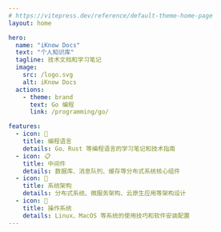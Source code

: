 ```yaml
---
# https://vitepress.dev/reference/default-theme-home-page
layout: home

hero:
  name: "iKnow Docs"
  text: "个人知识库"
  tagline: 技术文档和学习笔记
  image:
    src: /logo.svg
    alt: iKnow Docs
  actions:
    - theme: brand
      text: Go 编程
      link: /programming/go/

features:
  - icon: 📖
    title: 编程语言
    details: Go、Rust 等编程语言的学习笔记和技术指南
  - icon: 📋
    title: 中间件
    details: 数据库、消息队列、缓存等分布式系统核心组件
  - icon: 📓
    title: 系统架构
    details: 分布式系统、微服务架构、云原生应用等架构设计
  - icon: 📒
    title: 操作系统
    details: Linux、MacOS 等系统的使用技巧和软件安装配置
---
```

